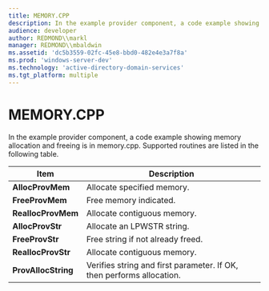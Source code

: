 ```yaml
---
title: MEMORY.CPP
description: In the example provider component, a code example showing memory allocation and freeing is in memory.cpp. Supported routines are listed in the following table.
audience: developer
author: REDMOND\\markl
manager: REDMOND\\mbaldwin
ms.assetid: 'dc5b3559-02fc-45e8-bbd0-482e4e3a7f8a'
ms.prod: 'windows-server-dev'
ms.technology: 'active-directory-domain-services'
ms.tgt_platform: multiple
---
```


# MEMORY.CPP

In the example provider component, a code example showing memory allocation and freeing is in memory.cpp. Supported routines are listed in the following table.



| Item                | Description                                                           |
|---------------------|-----------------------------------------------------------------------|
| **AllocProvMem**    | Allocate specified memory.                                            |
| **FreeProvMem**     | Free memory indicated.                                                |
| **ReallocProvMem**  | Allocate contiguous memory.                                           |
| **AllocProvStr**    | Allocate an LPWSTR string.                                            |
| **FreeProvStr**     | Free string if not already freed.                                     |
| **ReallocProvStr**  | Allocate contiguous memory.                                           |
| **ProvAllocString** | Verifies string and first parameter. If OK, then performs allocation. |



 

 

 




